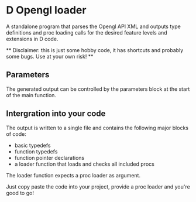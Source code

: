 # D Opengl loader

A standalone program that parses the Opengl API XML and outputs type definitions and proc loading calls for the desired feature levels and extensions in D code.

** Disclaimer: this is just some hobby code, it has shortcuts and probably some bugs. Use at your own risk! **

## Parameters

The generated output can be controlled by the parameters block at the start of the main function.

## Intergration into your code

The output is written to a single file and contains the following major blocks of code:

- basic typedefs
- function typedefs
- function pointer declarations
- a loader function that loads and checks all included procs

The loader function expects a proc loader as argument.

Just copy paste the code into your project, provide a proc loader and you're good to go!
